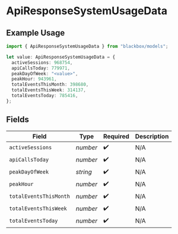 # ApiResponseSystemUsageData

## Example Usage

```typescript
import { ApiResponseSystemUsageData } from "blackbox/models";

let value: ApiResponseSystemUsageData = {
  activeSessions: 968754,
  apiCallsToday: 779971,
  peakDayOfWeek: "<value>",
  peakHour: 943961,
  totalEventsThisMonth: 398680,
  totalEventsThisWeek: 314137,
  totalEventsToday: 785416,
};
```

## Fields

| Field                  | Type                   | Required               | Description            |
| ---------------------- | ---------------------- | ---------------------- | ---------------------- |
| `activeSessions`       | *number*               | :heavy_check_mark:     | N/A                    |
| `apiCallsToday`        | *number*               | :heavy_check_mark:     | N/A                    |
| `peakDayOfWeek`        | *string*               | :heavy_check_mark:     | N/A                    |
| `peakHour`             | *number*               | :heavy_check_mark:     | N/A                    |
| `totalEventsThisMonth` | *number*               | :heavy_check_mark:     | N/A                    |
| `totalEventsThisWeek`  | *number*               | :heavy_check_mark:     | N/A                    |
| `totalEventsToday`     | *number*               | :heavy_check_mark:     | N/A                    |